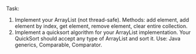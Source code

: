 Task:
1. Implement your ArrayList (not thread-safe). Methods: add
element, add element by index, get element, remove element,
clear entire collection.
2. Implement a quicksort algorithm for your ArrayList implementation.
Your QuickSort should accept any type of ArrayList and sort it.
Use: Java generics, Comparable, Comparator.
